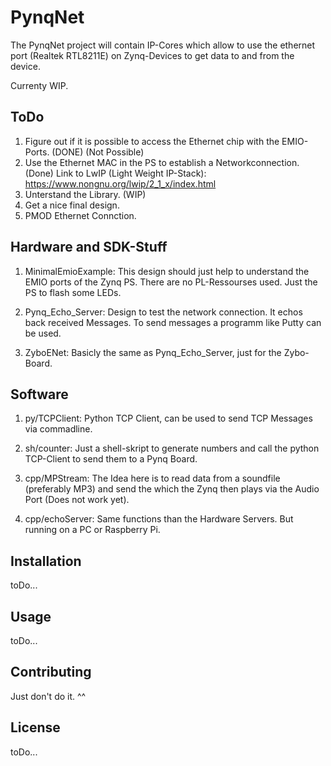 # PynqNet

The PynqNet project will contain IP-Cores which allow to use the ethernet port (Realtek RTL8211E) on Zynq-Devices to get data to
and from the device. 

Currenty WIP.

## ToDo

1. Figure out if it is possible to access the Ethernet chip with the EMIO-Ports. (DONE) (Not Possible)
2. Use the Ethernet MAC in the PS to establish a Networkconnection. (Done)
   Link to LwIP (Light Weight IP-Stack): https://www.nongnu.org/lwip/2_1_x/index.html
3. Unterstand the Library. (WIP)
4. Get a nice final design. 
5. PMOD Ethernet Connction. 

## Hardware and SDK-Stuff

1. MinimalEmioExample: This design should just help to understand the EMIO ports of the Zynq PS. There are no PL-Ressourses used. 
Just the PS to flash some LEDs.

2. Pynq_Echo_Server: Design to test the network connection. It echos back received Messages. To send messages a programm like Putty can be used. 

3. ZyboENet: Basicly the same as Pynq_Echo_Server, just for the Zybo-Board.

## Software

1. py/TCPClient: Python TCP Client, can be used to send TCP Messages via commadline. 

2. sh/counter: Just a shell-skript to generate numbers and call the python TCP-Client to send them to a Pynq Board. 

3. cpp/MPStream: The Idea here is to read data from a soundfile (preferably MP3) and send the which the Zynq then plays via the Audio Port (Does not work yet).

4. cpp/echoServer: Same functions than the Hardware Servers. But running on a PC or Raspberry Pi.

## Installation

toDo...

## Usage

toDo...

## Contributing

Just don't do it. ^^

## License
toDo...
